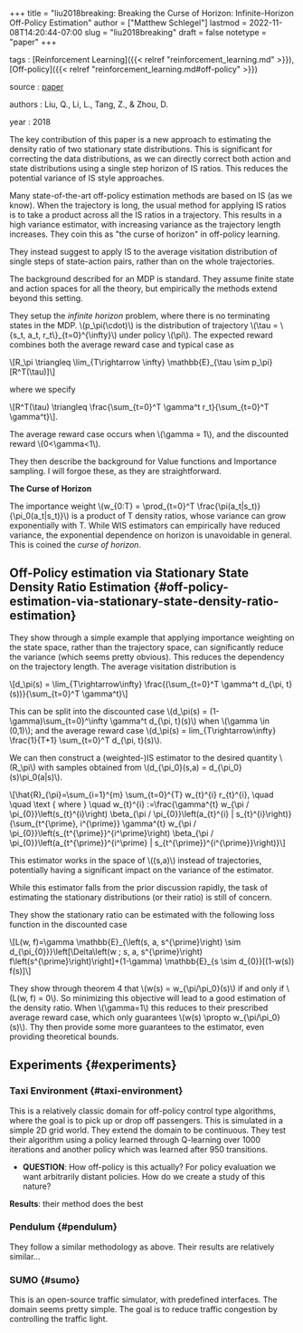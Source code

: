 +++
title = "liu2018breaking: Breaking the Curse of Horizon: Infinite-Horizon Off-Policy Estimation"
author = ["Matthew Schlegel"]
lastmod = 2022-11-08T14:20:44-07:00
slug = "liu2018breaking"
draft = false
notetype = "paper"
+++

tags
: [Reinforcement Learning]({{< relref "reinforcement_learning.md" >}}), [Off-policy]({{< relref "reinforcement_learning.md#off-policy" >}})

source
: [paper](http://papers.nips.cc/paper/7781-breaking-the-curse-of-horizon-infinite-horizon-off-policy-estimation)

authors
: Liu, Q., Li, L., Tang, Z., &amp; Zhou, D.

year
: 2018

The key contribution of this paper is a new approach to estimating the density ratio of two stationary state distributions. This is significant for correcting the data distributions, as we can directly correct both action and state distributions using a single step horizon of IS ratios. This reduces the potential variance of IS style approaches.

Many state-of-the-art off-policy estimation methods are based on IS (as we know). When the trajectory is long, the usual method for applying IS ratios is to take a product across all the IS ratios in a trajectory. This results in a high variance estimator, with increasing variance as the trajectory length increases. They coin this as "the curse of horizon" in off-policy learning.

They instead suggest to apply IS to the average visitation distribution of single steps of state-action pairs, rather than on the whole trajectories.

The background described for an MDP is standard. They assume finite state and action spaces for all the theory, but empirically the methods extend beyond this setting.

They setup the _infinite horizon_ problem, where there is no terminating states in the MDP. \\(p\_\pi(\cdot)\\) is the distribution of trajectory \\(\tau = \\{s\_t, a\_t, r\_t\\}\_{t=0}^{\infty}\\) under policy \\(\pi\\). The expected reward combines both the average reward case and typical case as

\\[R\_\pi \triangleq \lim\_{T\rightarrow \infty} \mathbb{E}\_{\tau \sim p\_\pi} [R^T(\tau)]\\]

where we specify

\\[R^T(\tau) \triangleq \frac{\sum\_{t=0}^T \gamma^t r\_t}{\sum\_{t=0}^T \gamma^t}\\].

The average reward case occurs when \\(\gamma = 1\\), and the discounted reward \\(0<\gamma<1\\).

They then describe the background for Value functions and Importance sampling. I will forgoe these, as they are straightforward.

**The Curse of Horizon**

The importance weight \\(w\_{0:T} = \prod\_{t=0}^T \frac{\pi(a\_t|s\_t)}{\pi\_0(a\_t|s\_t)}\\) is a product of T density ratios, whose variance can grow exponentially with T. While WIS estimators can empirically have reduced variance, the exponential dependence on horizon is unavoidable in general. This is coined the _curse of horizon_.


## Off-Policy estimation via Stationary State Density Ratio Estimation {#off-policy-estimation-via-stationary-state-density-ratio-estimation}

They show through a simple example that applying importance weighting on the state space, rather than the trajectory space, can significantly reduce the variance (which seems pretty obvious). This reduces the dependency on the trajectory length. The average visitation distribution is

\\[d\_\pi(s) = \lim\_{T\rightarrow\infty} \frac{(\sum\_{t=0}^T \gamma^t d\_{\pi, t}(s))}{\sum\_{t=0}^T \gamma^t}\\]

This can be split into the discounted case \\(d\_\pi(s) = (1-\gamma)\sum\_{t=0}^\infty \gamma^t d\_{\pi, t}(s)\\) when \\(\gamma \in (0,1)\\); and the average reward case \\(d\_\pi(s) = lim\_{T\rightarrow\infty} \frac{1}{T+1} \sum\_{t=0}^T d\_{\pi, t}(s)\\).

We can then construct a (weighted-)IS estimator to the desired quantity \\(R\_\pi\\) with samples obtained from \\(d\_{\pi\_0}(s,a) = d\_{\pi\_0}(s)\pi\_0(a|s)\\).

\\[\hat{R}\_{\pi}=\sum\_{i=1}^{m} \sum\_{t=0}^{T} w\_{t}^{i} r\_{t}^{i},
\quad \quad \text { where } \quad
w\_{t}^{i} :=\frac{\gamma^{t} w\_{\pi / \pi\_{0}}\left(s\_{t}^{i}\right) \beta\_{\pi / \pi\_{0}}\left(a\_{t}^{i} | s\_{t}^{i}\right)}{\sum\_{t^{\prime}, i^{\prime}} \gamma^{t} w\_{\pi / \pi\_{0}}\left(s\_{t^{\prime}}^{i^\prime}\right) \beta\_{\pi / \pi\_{0}}\left(a\_{t^{\prime}}^{i^\prime} | s\_{t^{\prime}}^{i^{\prime}}\right)}\\]

This estimator works in the space of \\((s,a)\\) instead of trajectories, potentially having a significant impact on the variance of the estimator.

While this estimator falls from the prior discussion rapidly, the task of estimating the stationary distributions (or their ratio) is still of concern.

They show the stationary ratio can be estimated with the following loss function in the discounted case

\\[L(w, f)=\gamma \mathbb{E}\_{\left(s, a, s^{\prime}\right) \sim d\_{\pi\_{0}}}\left[\Delta\left(w ; s, a, s^{\prime}\right) f\left(s^{\prime}\right)\right]+(1-\gamma) \mathbb{E}\_{s \sim d\_{0}}[(1-w(s)) f(s)]\\]

They show through theorem 4 that \\(w(s) = w\_{\pi/\pi\_0}(s)\\) if and only if \\(L(w, f) = 0\\). So minimizing this objective will lead to a good estimation of the density ratio. When \\(\gamma=1\\) this reduces to their prescribed average reward case, which only guarantees \\(w(s) \propto w\_{\pi/\pi\_0}(s)\\). Thy then provide some more guarantees to the estimator, even providing theoretical bounds.


## Experiments {#experiments}


### Taxi Environment {#taxi-environment}

This is a relatively classic domain for off-policy control type algorithms, where the goal is to pick up or drop off passengers. This is simulated in a simple 2D grid world. They extend the domain to be continuous. They test their algorithm using a policy learned through Q-learning over 1000 iterations and another policy which was learned after 950 transitions.

-   **QUESTION**: How off-policy is this actually? For policy evaluation we want arbitrarily distant policies. How do we create a study of this nature?

**Results**: their method does the best


### Pendulum {#pendulum}

They follow a similar methodology as above. Their results are relatively similar...


### SUMO {#sumo}

This is an open-source traffic simulator, with predefined interfaces. The domain seems pretty simple. The goal is to reduce traffic congestion by controlling the traffic light.

